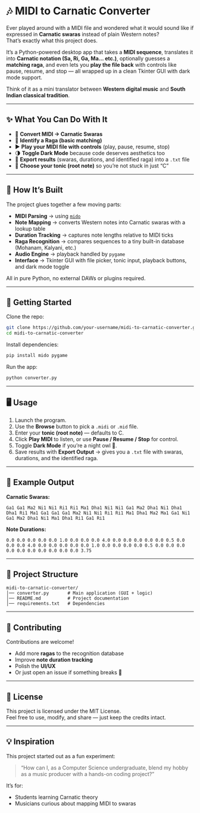 # 🎶 MIDI to Carnatic Converter  

Ever played around with a MIDI file and wondered what it would sound like if expressed in **Carnatic swaras** instead of plain Western notes?  
That’s exactly what this project does.  

It’s a Python-powered desktop app that takes a **MIDI sequence**, translates it into **Carnatic notation (Sa, Ri, Ga, Ma… etc.)**, optionally guesses a **matching raga**, and even lets you **play the file back** with controls like pause, resume, and stop — all wrapped up in a clean Tkinter GUI with dark mode support.  

Think of it as a mini translator between **Western digital music** and **South Indian classical tradition**.  

---

## ✨ What You Can Do With It  
- 🔄 **Convert MIDI → Carnatic Swaras**  
- 🎼 **Identify a Raga (basic matching)**  
- ▶️ **Play your MIDI file with controls** (play, pause, resume, stop)  
- 🌗 **Toggle Dark Mode** because code deserves aesthetics too  
- 💾 **Export results** (swaras, durations, and identified raga) into a `.txt` file  
- 🎹 **Choose your tonic (root note)** so you’re not stuck in just “C”  

---

## 📂 How It’s Built  

The project glues together a few moving parts:  

- **MIDI Parsing** → using [`mido`](https://mido.readthedocs.io/)  
- **Note Mapping** → converts Western notes into Carnatic swaras with a lookup table  
- **Duration Tracking** → captures note lengths relative to MIDI ticks  
- **Raga Recognition** → compares sequences to a tiny built-in database (Mohanam, Kalyani, etc.)  
- **Audio Engine** → playback handled by `pygame`  
- **Interface** → Tkinter GUI with file picker, tonic input, playback buttons, and dark mode toggle  

All in pure Python, no external DAWs or plugins required.  

---

## 🚀 Getting Started  

Clone the repo:

```bash
git clone https://github.com/your-username/midi-to-carnatic-converter.git
cd midi-to-carnatic-converter
```

Install dependencies:

```bash
pip install mido pygame
```

Run the app:

```bash
python converter.py
```

---

## 🖥️ Usage

1. Launch the program.  
2. Use the **Browse** button to pick a `.midi` or `.mid` file.  
3. Enter your **tonic (root note)** — defaults to C.  
4. Click **Play MIDI** to listen, or use **Pause / Resume / Stop** for control.  
5. Toggle **Dark Mode** if you’re a night owl 🌙.  
6. Save results with **Export Output** → gives you a `.txt` file with swaras, durations, and the identified raga.  

---

## 📝 Example Output

**Carnatic Swaras:**

```
Ga1 Ga1 Ma2 Ni1 Ni1 Ri1 Ri1 Ma1 Dha1 Ni1 Ni1 Ga1 Ma2 Dha1 Ni1 Dha1 Dha1 Ri1 Ma1 Ga1 Ga1 Ga1 Ma2 Ni1 Ni1 Ri1 Ri1 Ma1 Dha1 Ma2 Ma1 Ga1 Ni1 Ga1 Ma2 Dha1 Ni1 Ma1 Dha1 Ri1 Ga1 Ri1
```

**Note Durations:**

```
0.0 0.0 0.0 0.0 0.0 1.0 0.0 0.0 0.0 4.0 0.0 0.0 0.0 0.0 0.0 0.5 0.0 0.0 0.0 4.0 0.0 0.0 0.0 0.0 0.0 1.0 0.0 0.0 0.0 0.0 0.5 0.0 0.0 0.0 0.0 0.0 0.0 0.0 0.0 0.0 0.0 3.75
```

---
## 📂 Project Structure

```text
midi-to-carnatic-converter/
│── converter.py       # Main application (GUI + logic)
│── README.md          # Project documentation
│── requirements.txt   # Dependencies

```

---

## 🤝 Contributing

Contributions are welcome!  

- Add more **ragas** to the recognition database  
- Improve **note duration tracking**  
- Polish the **UI/UX**  
- Or just open an issue if something breaks 🎵  

---

## 📜 License

This project is licensed under the MIT License.  
Feel free to use, modify, and share — just keep the credits intact.  

---

## 💡 Inspiration

This project started out as a fun experiment:  

> “How can I, as a Computer Science undergraduate, blend my hobby as a music producer with a hands-on coding project?” 

It’s for:  

- Students learning Carnatic theory  
- Musicians curious about mapping MIDI to swaras  

